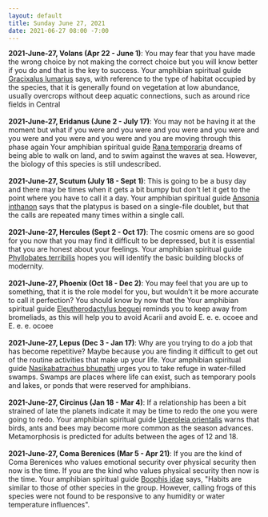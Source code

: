```yaml
---
layout: default
title: Sunday June 27, 2021
date: 2021-06-27 08:00 -7:00
---
```


**2021-June-27, Volans (Apr 22 - June 1)**: You may fear that you have made the wrong choice by not making the correct choice but you will know better if you do and that is the key to success. Your amphibian spiritual guide [Gracixalus lumarius](https://amphibiaweb.org/cgi/amphib_query?where-genus=Gracixalus&where-species=lumarius) says, with reference to the type of habitat occupied by the species, that it is generally found on vegetation at low abundance, usually overcrops without deep aquatic connections, such as around rice fields in Central <br /><br />**2021-June-27, Eridanus (June 2 - July 17)**: You may not be having it at the moment but what if you were and you were and you were and you were and you were and you were and you were and you are moving through this phase again Your amphibian spiritual guide [Rana temporaria](https://amphibiaweb.org/cgi/amphib_query?where-genus=Rana&where-species=temporaria) dreams of being able to walk on land, and to swim against the waves at sea. However, the biology of this species is still undescribed. <br /><br />**2021-June-27, Scutum (July 18 - Sept 1)**: This is going to be a busy day and there may be times when it gets a bit bumpy but don't let it get to the point where you have to call it a day. Your amphibian spiritual guide [Ansonia inthanon](https://amphibiaweb.org/cgi/amphib_query?where-genus=Ansonia&where-species=inthanon) says that the platypus is based on a single-file doublet, but that the calls are repeated many times within a single call. <br /><br />**2021-June-27, Hercules (Sept 2 - Oct 17)**: The cosmic omens are so good for you now that you may find it difficult to be depressed, but it is essential that you are honest about your feelings. Your amphibian spiritual guide [Phyllobates terribilis](https://amphibiaweb.org/cgi/amphib_query?where-genus=Phyllobates&where-species=terribilis) hopes you will identify the basic building blocks of modernity. <br /><br />**2021-June-27, Phoenix (Oct 18 - Dec 2)**: You may feel that you are up to something, that it is the role model for you, but wouldn’t it be more accurate to call it perfection? You should know by now that the Your amphibian spiritual guide [Eleutherodactylus beguei](https://amphibiaweb.org/cgi/amphib_query?where-genus=Eleutherodactylus&where-species=beguei) reminds you to keep away from bromeliads, as this will help you to avoid Acarii and avoid E. e. e. ocoee and E. e. e. ocoee <br /><br />**2021-June-27, Lepus (Dec 3 - Jan 17)**: Why are you trying to do a job that has become repetitive? Maybe because you are finding it difficult to get out of the routine activities that make up your life. Your amphibian spiritual guide [Nasikabatrachus bhupathi](https://amphibiaweb.org/cgi/amphib_query?where-genus=Nasikabatrachus&where-species=bhupathi) urges you to take refuge in water-filled swamps.  Swamps are places where life can exist, such as temporary pools and lakes, or ponds that were reserved for amphibians. <br /><br />**2021-June-27, Circinus (Jan 18 - Mar 4)**: If a relationship has been a bit strained of late the planets indicate it may be time to redo the one you were going to redo. Your amphibian spiritual guide [Uperoleia orientalis](https://amphibiaweb.org/cgi/amphib_query?where-genus=Uperoleia&where-species=orientalis) warns that birds, ants and bees may become more common as the season advances. Metamorphosis is predicted for adults between the ages of 12 and 18. <br /><br />**2021-June-27, Coma Berenices (Mar 5 - Apr 21)**: If you are the kind of Coma Berenices who values emotional security over physical security then now is the time. If you are the kind who values physical security then now is the time. Your amphibian spiritual guide [Boophis idae](https://amphibiaweb.org/cgi/amphib_query?where-genus=Boophis&where-species=idae) says, "Habits are similar to those of other species in the group. However, calling frogs of this species were not found to be responsive to any humidity or water temperature influences". <br /><br />